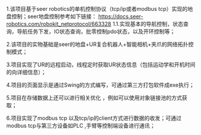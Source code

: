 1.该项目基于seer robotics的单机控制协议（tcp/ip或者modbus tcp）实现的地盘控制；seer地盘控制参考如下链接：
  https://docs.seer-robotics.com/robokit_netprotocol/663328
    1.1.实现基本的导航控制，状态查询，导航任务下发，IO状态查询，批零控制pdo状态，以及开环控制等；

2.该项目的实物基础是seer的地盘+UR复合机器人+智能相机+夹爪的网络拓扑控制模式；

3.项目实现了UR的远程启动，线程定时获取UR状态信息（包括运动学和开机时间的向详细信息）；

4.项目的页面显示是通过Swing的方式编写，可通过第三方打包软件成exe执行；

5.项目在存储数据上还可以进行相关优化 ，例如可以使用对象链接池的方式获取；

6.项目实现了modbus tcp 以及tcp/ip的client方式进行数据的收发；可通过modbus tcp与第三方设备如PLC ,手臂等控制端设备进行通讯；
